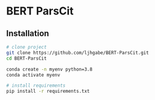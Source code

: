 # BERT ParsCit

## Installation

```zsh
# clone project
git clone https://github.com/ljhgabe/BERT-ParsCit.git
cd BERT-ParsCit

conda create -n myenv python=3.8
conda activate myenv

# install requirements
pip install -r requirements.txt
```

